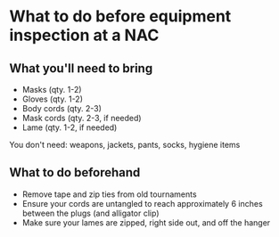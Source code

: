 # What to do before equipment inspection at a NAC

## What you'll need to bring

- Masks (qty. 1-2)
- Gloves (qty. 1-2)
- Body cords (qty. 2-3)
- Mask cords (qty. 2-3, if needed)
- Lame (qty. 1-2, if needed)

You don't need: weapons, jackets, pants, socks, hygiene items

## What to do beforehand

- Remove tape and zip ties from old tournaments
- Ensure your cords are untangled to reach approximately 6 inches between the plugs (and alligator clip)
- Make sure your lames are zipped, right side out, and off the hanger
